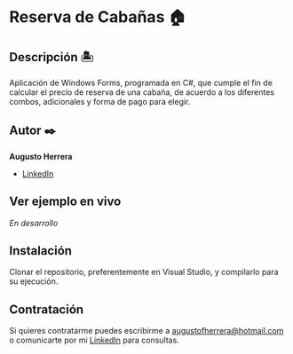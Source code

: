 # Reserva de Cabañas 🏠

## Descripción 🏝

Aplicación de Windows Forms, programada en C#, que cumple el fin de calcular el precio de reserva de una cabaña, de acuerdo a los diferentes combos, adicionales y forma de pago para elegir.

## Autor ✒️
**Augusto Herrera**

* [LinkedIn](https://www.linkedin.com/in/herreraaugusto/)

## Ver ejemplo en vivo 
_En desarrollo_

## Instalación 
Clonar el repositorio, preferentemente en Visual Studio, y compilarlo para su ejecución.
  
## Contratación
Si quieres contratarme puedes escribirme a augustofherrera@hotmail.com o comunicarte por mi [LinkedIn](https://www.linkedin.com/in/herreraaugusto/) para consultas.
